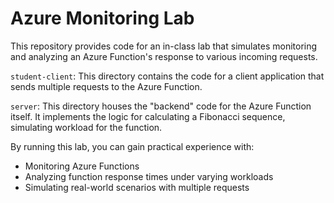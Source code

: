 # Azure Monitoring Lab

This repository provides code for an in-class lab that simulates monitoring and analyzing an Azure Function's response to various incoming requests.

`student-client`: This directory contains the code for a client application that sends multiple requests to the Azure Function.

`server`: This directory houses the "backend" code for the Azure Function itself. It implements the logic for calculating a Fibonacci sequence, simulating workload for the function.

By running this lab, you can gain practical experience with:

- Monitoring Azure Functions
- Analyzing function response times under varying workloads
- Simulating real-world scenarios with multiple requests
